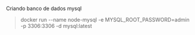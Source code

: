 Criando banco de dados mysql

> docker run --name node-mysql -e MYSQL_ROOT_PASSWORD=admin -p 3306:3306 -d mysql:latest

